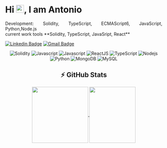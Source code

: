 


<h1 align = "justify"> Hi <img src="https://media.giphy.com/media/hvRJCLFzcasrR4ia7z/giphy.gif" width="25px">, I am Antonio</h1>
<p align = "justify">
Development:
Solidity, TypeScript, ECMAScript6, JavaScript, Python,Node.js

<br/>
current work tools **Solidity, TypeScript, JavaSript, React**
<br/>

[![Linkedin Badge](https://img.shields.io/badge/-AntonioArieiro-blue?style=flat-square&logo=Linkedin&logoColor=white&link=https://www.linkedin.com/in/antonio-arieiro-50a9301b2/)](https://www.linkedin.com/in/antonio-arieiro-50a9301b2/)
[![Gmail Badge](https://img.shields.io/badge/-sfgfffs@gmail.com-c14438?style=flat-square&logo=Gmail&logoColor=white&link=mailto:sfgfffs@gmail.com)](mailto:sfgfffs@gmail.com)

<div align="center">
  
![Solidity](https://img.shields.io/badge/-Solidity-red?style=for-the-badge&logo=solidity)
![Javascript](https://img.shields.io/badge/web3.js-white?style=for-the-badge&logo=javascript&logoColor=yellow)
![Javascript](https://img.shields.io/badge/JavaScript-F7DF1E?style=for-the-badge&logo=javascript&logoColor=black)
![ReactJS](https://img.shields.io/badge/ReactJs-61DAFB?style=for-the-badge&logo=react&logoColor=35495E)
![TypeScript](https://img.shields.io/badge/TypeScript-0769AD?style=for-the-badge&logo=TypeScript&logoColor=black)
![Nodejs](https://img.shields.io/badge/Node.js-43853D?style=for-the-badge&logo=node.js&logoColor=white)
![Python](https://img.shields.io/badge/Python-3776AB?style=for-the-badge&logo=python&logoColor=white)
![MongoDB](https://img.shields.io/badge/-MongoDB-black?style=for-the-badge&logo=mongodb)
![MySQL](https://img.shields.io/badge/-MySQL-blue?style=for-the-badge&logo=mysql&logoColor=white)


## ⚡ GitHub Stats

<a href="https://github.com/antonioarieiro">
  <img height="180em"   align="center" src="https://github-readme-stats.vercel.app/api?username=antonioarieiro&show_icons=true&theme=react&include_all_commits=true&count_private=true"/>
 

  <img align="center" width="148" height="180" src="https://c.tenor.com/Lvhj4QVL8-4AAAAC/server-is-for-javascript.gif">
 
 
</div>
